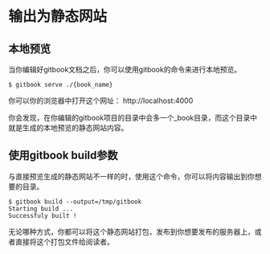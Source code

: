 # 输出为静态网站

## 本地预览

当你编辑好gitbook文档之后，你可以使用gitbook的命令来进行本地预览。

    $ gitbook serve ./{book_name}

你可以你的浏览器中打开这个网址： http://localhost:4000

你会发现，在你编辑的gitbook项目的目录中会多一个_book目录，而这个目录中就是生成的本地预览的静态网站内容。

## 使用gitbook build参数

与直接预览生成的静态网站不一样的时，使用这个命令，你可以将内容输出到你想要的目录。

    $ gitbook build --output=/tmp/gitbook
    Starting build ...
    Successfuly built !

无论哪种方式，你都可以将这个静态网站打包，发布到你想要发布的服务器上，或者直接将这个打包文件给阅读者。

